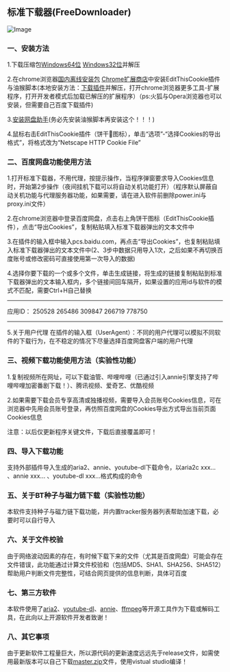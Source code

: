 ## 标准下载器(FreeDownloader)


![Image](https://timgsa.baidu.com/timg?image&quality=80&size=b9999_10000&sec=1591516856861&di=cf4424b94f910a9a13be0e12bf77a018&imgtype=0&src=http%3A%2F%2Fhbimg.b0.upaiyun.com%2F115c59c5f292336d52e40f21e9ade30ab39ed15c72ac-tEMn6b_fw658)


### 一、安装方法

1.下载压缩包[Windows64位](https://lanzous.com/id1lplg)  [Windows32位](https://lanzous.com/id1m2mf)并解压

2.在chrome浏览器[国内离线安装包](https://www.lanzous.com/i9r1beh)  [Chrome扩展商店](https://chrome.google.com/webstore/detail/editthiscookie/fngmhnnpilhplaeedifhccceomclgfbg?hl=zh-CN)中安装EditThisCookie插件与油猴脚本(本地安装方法：[下载插件](https://www.lanzous.com/i9mqftg)并解压，打开chrome浏览器更多工具-扩展程序，打开开发者模式后加载已解压的扩展程序）（ps:火狐与Opera浏览器也可以安装，但需要自己百度下载插件)

3.[安装网盘助手](https://greasyfork.org/scripts/378301-%E7%BD%91%E7%9B%98%E5%8A%A9%E6%89%8B/code/%E7%BD%91%E7%9B%98%E5%8A%A9%E6%89%8B.user.js)(务必先安装油猴脚本再安装这个！！！)

4.鼠标右击EditThisCookie插件（饼干🍪图标），单击“选项”-“选择Cookies的导出格式”，将格式改为“Netscape HTTP Cookie File”

### 二、百度网盘功能使用方法

1.打开标准下载器，不用代理，按提示操作，当程序弹窗要求导入Cookies信息时，开始第2步操作（夜间挂机下载可以将自动关机功能打开）（程序默认屏蔽自动关机功能与代理服务器功能，如果需要，请在进入软件前删除power.ini与proxy.ini文件）

2.在chrome浏览器中登录百度网盘，点击右上角饼干图标（EditThisCookie插件），点击“导出Cookies”，复制粘贴填入标准下载器弹出的文本文件中

3.在插件的输入框中输入pcs.baidu.com，再点击“导出Cookies”，也复制粘贴填入标准下载器弹出的文本文件中(2、3步中数据只用导入1次，之后如果不再切换百度账号或修改密码可直接使用第一次导入的数据)

4.选择你要下载的一个或多个文件，单击生成链接，将生成的链接复制粘贴到标准下载器弹出的文本输入框内，多个链接间回车隔开，如果设置的应用id与软件的模式不匹配，需要Ctrl+H自己替换

----------------------------------------------------------
应用ID：
250528
265486
309847
266719
778750

-----------------------------------------------------------


5.关于用户代理
在插件的输入框（UserAgent）：不同的用户代理可以模拟不同软件的下载行为，在不稳定的情况下尽量选择百度网盘客户端的用户代理

### 三、视频下载功能使用方法（实验性功能）

1.复制视频所在网址，可以下载油管、哔哩哔哩（已通过引入annie引擎支持了哔哩哔哩加密番剧下载！）、腾讯视频、爱奇艺、优酷视频

2.如果需要下载会员专享高清或独播视频，需要导入会员账号Cookies信息，可在浏览器中先用会员账号登录，再仿照百度网盘的Cookies导出方式导出当前页面Cookies信息

注意：以后仅更新程序关键文件，下载后直接覆盖即可！

### 四、导入下载功能

支持外部插件导入生成的aria2、annie、youtube-dl下载命令，以aria2c xxx... 、annie xxx... 、youtube-dl xxx...格式构成的命令

### 五、关于BT种子与磁力链下载（实验性功能）

本软件支持种子与磁力链下载功能，并内置tracker服务器列表帮助加速下载，必要时可以自行导入

### 六、关于文件校验

由于网络波动因素的存在，有时候下载下来的文件（尤其是百度网盘）可能会存在文件错误，此功能通过计算文件校验和（包括MD5、SHA1、SHA256、SHA512）帮助用户判断文件完整性，可结合网页提供的信息判断，具体可百度

### 七、第三方软件

本软件使用了[aria2](https://aria2.github.io/)、[youtube-dl](https://github.com/ytdl-org/youtube-dl)、[annie](https://github.com/iawia002/annie)、[ffmpeg](https://ffmpeg.org/)等开源工具作为下载或解码工具，在此向以上开源软件开发者致谢！

### 八、其它事项

由于更新软件工程量巨大，所以源代码的更新速度远远先于release文件，如需使用最新版本可以自己下载[master.zip](https://github.com/HXHGTS/FreeDownloader/archive/master.zip)文件，使用vistual studio编译！


